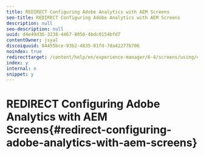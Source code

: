 ```yaml
---
title: REDIRECT Configuring Adobe Analytics with AEM Screens
seo-title: REDIRECT Configuring Adobe Analytics with AEM Screens
description: null
seo-description: null
uuid: d4e49d36-3238-4467-8056-4bdc0154bfd7
contentOwner: jsyal
discoiquuid: 84455bce-93b2-4835-81fd-7da42277b706
noindex: true
redirecttarget: /content/help/en/experience-manager/6-4/screens/using/configuring-adobe-analytics-aem-screens
index: y
internal: n
snippet: y
---
```


# REDIRECT Configuring Adobe Analytics with AEM Screens{#redirect-configuring-adobe-analytics-with-aem-screens}

